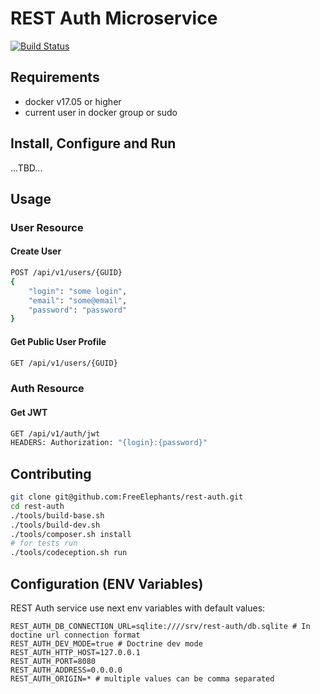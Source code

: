 # REST Auth Microservice

[![Build Status](https://travis-ci.org/FreeElephants/rest-auth.svg?branch=master)](https://travis-ci.org/FreeElephants/rest-auth)

## Requirements
- docker v17.05 or higher
- current user in docker group or sudo

## Install, Configure and Run

...TBD... 

## Usage

### User Resource

#### Create User

```bash
POST /api/v1/users/{GUID}
{
    "login": "some login",
    "email": "some@email",
    "password": "password"
}
```

#### Get Public User Profile
```bash
GET /api/v1/users/{GUID}
```

### Auth Resource
#### Get JWT
```bash
GET /api/v1/auth/jwt 
HEADERS: Authorization: "{login}:{password}"
```

## Contributing
```bash
git clone git@github.com:FreeElephants/rest-auth.git
cd rest-auth
./tools/build-base.sh
./tools/build-dev.sh
./tools/composer.sh install
# for tests run
./tools/codeception.sh run
```

## Configuration (ENV Variables)

REST Auth service use next env variables with default values: 
```
REST_AUTH_DB_CONNECTION_URL=sqlite:////srv/rest-auth/db.sqlite # In doctine url connection format
REST_AUTH_DEV_MODE=true # Doctrine dev mode 
REST_AUTH_HTTP_HOST=127.0.0.1
REST_AUTH_PORT=8080
REST_AUTH_ADDRESS=0.0.0.0
REST_AUTH_ORIGIN=* # multiple values can be comma separated
```
